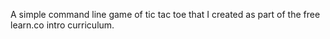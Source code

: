 A simple command line game of tic tac toe that I created as part of the free learn.co intro curriculum.

